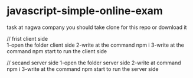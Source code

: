 # javascript-simple-online-exam
task at nagwa company
you should take clone for this repo or download it 

// frist client side  
1-open the folder client side 
2-write at the command npm i 
3-write at the command npm start to run the client side 

// secand server side 
1-open the folder server side 
2-write at command npm i
3-write at the command npm start to run the  server side 
